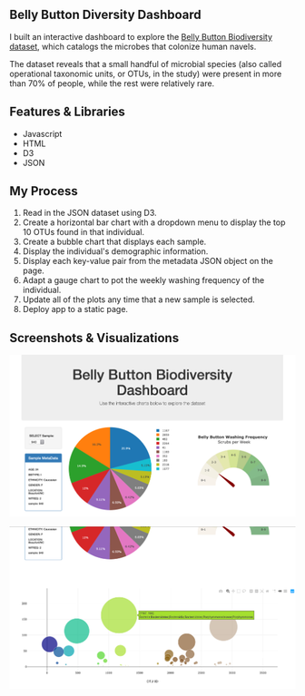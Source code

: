 ## Belly Button Diversity Dashboard

I built an interactive dashboard to explore the [Belly Button Biodiversity dataset](http://robdunnlab.com/projects/belly-button-biodiversity/), which catalogs the microbes that colonize human navels.

The dataset reveals that a small handful of microbial species (also called operational taxonomic units, or OTUs, in the study) were present in more than 70% of people, while the rest were relatively rare.

## Features & Libraries

* Javascript
* HTML
* D3
* JSON

## My Process

1. Read in the JSON dataset using D3.
2. Create a horizontal bar chart with a dropdown menu to display the top 10 OTUs found in that individual.
3. Create a bubble chart that displays each sample.
4. Display the individual's demographic information.
5. Display each key-value pair from the metadata JSON object on the page.
6. Adapt a gauge chart to pot the weekly washing frequency of the individual.
7. Update all of the plots any time that a new sample is selected.
8. Deploy app to a static page.

## Screenshots & Visualizations

![dashboard1](Images/dashboard1.png)

![dashboard2](Images/dashboard2.png)